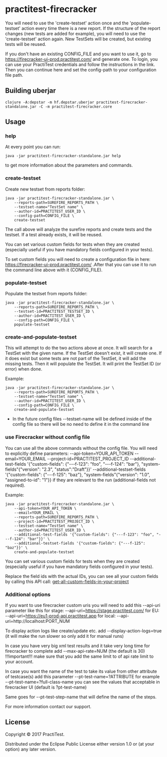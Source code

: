 # practitest-firecracker

You will need to use the 'create-testset' action once and the 'populate-testset' action every time there is a new report.
If the structure of the report changes (new tests are added for example), you will need to use the 'create-testset' action again. New TestSets will be created, but existing tests will be reused.

If you don't have an existing CONFIG_FILE and you want to use it, go to https://firecracker-ui-prod.practitest.com/ and generate one.
To login, you can use your PractiTest credentials and follow the instructions in the link. Then you can continue here and set the config-path to your configuration file path.

## Building uberjar

```shell
clojure -A:depstar -m hf.depstar.uberjar practitest-firecracker-standalone.jar -C -m practitest-firecracker.core
```

## Usage

### help

At every point you can run:

``` shell
java -jar practitest-firecracker-standalone.jar help
```
to get more information about the parameters and commands.

### create-testset

Create new testset from reports folder:

``` shell
java -jar practitest-firecracker-standalone.jar \
    --reports-path=SUREFIRE_REPORTS_PATH \
    --testset-name="TestSet name" \
    --author-id=PRACTITEST_USER_ID \
    --config-path=CONFIG_FILE \
    create-testset
```

The call above will analyze the surefire reports and create tests and the testset. If a test already exists, it will be reused.

You can set various custom fields for tests when they are created (especially useful if you have mandatory fields configured in your tests).

To set custom fields you will need to create a configuration file in here: https://firecracker-ui-prod.practitest.com/ .After that you can use it to run the command line above with it (CONFIG_FILE).

### populate-testset
Populate the testset from reports folder:

``` shell
java -jar practitest-firecracker-standalone.jar \
    --reports-path=SUREFIRE_REPORTS_PATH \
    --testset-id=PRACTITEST_TESTSET_ID \
    --author-id=PRACTITEST_USER_ID \
    --config-path=CONFIG_FILE \
    populate-testset
```

### create-and-populate-testset

This will attempt to do the two actions above at once. It will search for a TestSet with the given name. If the TestSet doesn't exist, it will create one. If it does exist but some tests are not part of the TestSet, it will add the missing tests. Then it will populate the TestSet. It will print the TestSet ID (or error) when done.

Example:

``` shell
java -jar practitest-firecracker-standalone.jar \
    --reports-path=SUREFIRE_REPORTS_PATH \
    --testset-name="TestSet name" \
    --author-id=PRACTITEST_USER_ID \
    --config-path=CONFIG_FILE \
    create-and-populate-testset
```
* In the future config files --testset-name will be defined inside of the config file so there will be no need to define it in the command line
### use Firecracker without config file

You can use all the above commands without the config file. You will need to explicitly define
parameters:
--api-token=YOUR_API_TOKEN
--email=YOUR_EMAIL
--project-id=PRACTITEST_PROJECT_ID
--additional-test-fields '{"custom-fields": {"---f-123": "foo", "---f-124": "bar"}, "system-fields"{"version": "2.3", "status":"Draft"}}'
--additional-testset-fields '{"custom-fields": {"---f-125": "baz"}, "system-fields"{"version": "1.0", "assigned-to-id": "1"}}
if they are relevant to the run (additional-fields not required).


Example:

``` shell
java -jar practitest-firecracker-standalone.jar \
    --api-token=YOUR_API_TOKEN \
    --email=YOUR_EMAIL \
    --reports-path=SUREFIRE_REPORTS_PATH \
    --project-id=PRACTITEST_PROJECT_ID \
    --testset-name="TestSet name" \
    --author-id=PRACTITEST_USER_ID \
    --additional-test-fields '{"custom-fields": {"---f-123": "foo", "---f-124": "bar"}}' \
    --additional-testset-fields '{"custom-fields": {"---f-125": "baz"}}' \
    create-and-populate-testset
```

You can set various custom fields for tests when they are created (especially useful if you have mandatory fields configured in your tests).

Replace the field ids with the actual IDs, you can see all your custom fields by calling this API call: [get-all-custom-fields-in-your-project](https://www.practitest.com/api-v2/#get-all-custom-fields-in-your-project)

### Additional options
If you want to use firecracker custom uris you will need to add this --api-uri parameter like this
for stage:
--api-uri=https://stage.practitest.com/
for EU:
--api-uri=https://eu1-prod-api.practitest.app
for local:
--api-uri=http://localhost:PORT_NUM

To display action logs like create/update etc. add --display-action-logs=true (it will make the run slower so only add it for manual runs)

In case you have very big xml test results and it take very long time for firecracker to complete add --max-api-rate=NUM (the default is 30)
!!!important!!! make sure that you add the same limit to of api rate limit to your account.

In case you want the name of the test to take its value from other attribute of testcase(s) add this parameter --pt-test-name=?ATTRIBUTE for example --pt-test-name=?full-class-name you can see the values that acceptable in firecracker UI (default is ?pt-test-name)

Same goes for --pt-test-step-name that will define the name of the steps.

For more information contact our support.

## License

Copyright © 2017 PractiTest.

Distributed under the Eclipse Public License either version 1.0 or (at
your option) any later version.
